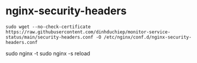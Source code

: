 # nginx-security-headers

```shell
sudo wget --no-check-certificate https://raw.githubusercontent.com/dinhduchiep/monitor-service-status/main/security-headers.conf -O /etc/nginx/conf.d/nginx-security-headers.conf
```
sudo nginx -t
sudo nginx -s reload
